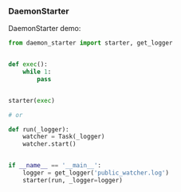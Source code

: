### DaemonStarter

DaemonStarter demo:

```python
from daemon_starter import starter, get_logger


def exec():
    while 1:
        pass


starter(exec)

# or

def run(_logger):
    watcher = Task(_logger)
    watcher.start()


if __name__ == '__main__':
    logger = get_logger('public_watcher.log')
    starter(run, _logger=logger)
```
